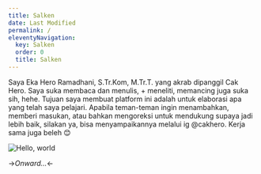 ```yaml
---
title: Salken
date: Last Modified 
permalink: /
eleventyNavigation:
  key: Salken
  order: 0
  title: Salken
---
```

Saya Eka Hero Ramadhani, S.Tr.Kom, M.Tr.T. yang akrab dipanggil Cak Hero. Saya suka membaca dan menulis, + meneliti, memancing juga suka sih, hehe. Tujuan saya membuat platform ini adalah untuk elaborasi apa yang telah saya pelajari. Apabila teman-teman ingin menambahkan, memberi masukan, atau bahkan mengoreksi untuk mendukung supaya jadi lebih baik, silakan ya, bisa menyampaikannya melalui ig @cakhero. Kerja sama juga beleh 😊

![Hello, world](/content/images/hello.jpg)

->*Onward...*<-



